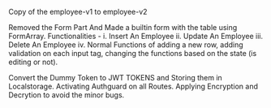 Copy of the employee-v1 to employee-v2

Removed the Form Part And Made a builtin form with the table using FormArray. 
Functionalities - 
  i. Insert An Employee
  ii. Update An Employee
  iii. Delete An Employee
  iv. Normal Functions of adding a new row, adding validation on each input tag, changing the functions based on the state (is editing or not).

Convert the Dummy Token to JWT TOKENS and Storing them in Localstorage.
Activating Authguard on all Routes. 
Applying Encryption and Decrytion to avoid the minor bugs.

